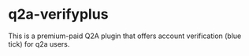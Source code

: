 # q2a-verifyplus
This is a premium-paid Q2A plugin that offers account verification (blue tick) for q2a users.
